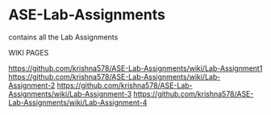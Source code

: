 # ASE-Lab-Assignments
contains all the Lab Assignments

WIKI PAGES

https://github.com/krishna578/ASE-Lab-Assignments/wiki/Lab-Assignment1
https://github.com/krishna578/ASE-Lab-Assignments/wiki/Lab-Assignment-2
https://github.com/krishna578/ASE-Lab-Assignments/wiki/Lab-Assignment-3
https://github.com/krishna578/ASE-Lab-Assignments/wiki/Lab-Assignment-4